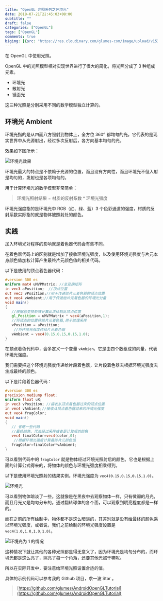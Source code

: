 ```yaml
---
title: "OpenGL 光照系列之环境光"
date: 2018-07-21T22:45:03+08:00
subtitle: ""
draft: false
categories: ["OpenGL"]
tags: ["OpenGL"]
comments: true
bigimg: [{src: "https://res.cloudinary.com/glumes-com/image/upload/v1532184449/blog/pexels-photo-132340.jpg", desc: ""}]
---
```


在 OpenGL 中使用光照。

<!--more-->

OpenGL 中的光照模型相对实现世界进行了很大的简化，将光照分成了 3 种组成元素。

*	环境光
*	散射光
*	镜面光

这三种光照是分别采用不同的数学模型独立计算的。


## 环境光 Ambient

环境光指的是从四面八方照射到物体上，全方位 360° 都均匀的光。它代表的是现实世界中从光源射出，经过多次反射后，各方向基本均匀的光。


效果如下图所示：


![环境光效果](https://res.cloudinary.com/glumes-com/image/upload/v1532182413/code/embient_light_explained.png)

环境光最大的特点是不依赖于光源的位置，而且没有方向性，而且环境光不但入射是均匀的，发射也是各项均匀的。

用于计算环境光的数学模型非常简单：

> 环境光照射结果 = 材质的反射系数 * 环境光强度


环境光强度指的是环境光中 RGB（红、绿、蓝）3 个色彩通道的强度，材质的反射系数实际指的就是物体被照射处的颜色。


## 实践

加入环境光对程序的影响就是着色器代码会有些不同。

在着色器代码上的区别就是增加了接收环境光强度，以及使用环境光强度与片元本身颜色值加权计算产生最终片元颜色值的相关代码。

以下是使用的顶点着色器代码：


```glsl
#version 300 es
uniform mat4 uMVPMatrix; //总变换矩阵
in vec3 aPosition;  //顶点位置
out vec3 vPosition;//用于传递给片元着色器的顶点位置
out vec4 vAmbient;//用于传递给片元着色器的环境光分量
void main()
{
   //根据总变换矩阵计算此次绘制此顶点位置
   gl_Position = uMVPMatrix * vec4(aPosition,1);
   //将顶点的位置传给片元着色器,用于纹理采样
   vPosition = aPosition;
	//将环境光强度传给片元着色器
   vAmbient = vec4(0.15,0.15,0.15,1.0);
}
```

在顶点着色代码中，会多定义一个变量 `vAmbien`，它是由四个数组成的向量，代表环境光强度。

我们需要把这个环境光强度传递给片段着色器，让片段着色器去根据环境光强度去生成最终的颜色。

以下是片段着色器代码：

```glsl
#version 300 es
precision mediump float;
uniform float uR;
in vec3 vPosition; //接收从顶点着色器过来的顶点位置
in vec4 vAmbient;//接收从顶点着色器过来的环境光强度
out vec4 fragColor;
void main()
{
   // 省略一些代码
   //最终颜色，代表经过采样或者是计算后的颜色
   vec4 finalColor=vec4(color,0);
	//根据环境光强度计算最终片元颜色值
   fragColor=finalColor*vAmbient;
}
```

可以看到代码中的 `fragColor` 就是物体经过环境光照射后的颜色，它也是根据上面的计算公式得来的，将物体的颜色与环境光强度相乘得到。

以下是使用环境光照射的结果实例，环境光强度为 `vec4(0.15,0.15,0.15,1.0)`。


![环境光](https://res.cloudinary.com/glumes-com/image/upload/v1532182121/code/light_ambient.jpg)


可以看到物体暗淡了一些，这就像是在黑夜中去观察物体一样，只有微弱的月光，而且月光又是均匀分布的，通过翻转球体的各个面，可以观察到明亮程度都是一样的。


而在之前的所有绘制中，物体都不是这么暗淡的，其差别就是没有给最终的颜色乘以环境光强度，或者说，我们之前绘制的环境光强度设置是 `vec4(1.0,1.0,1.0,1.0)`。

![环境光为 1 的情况](https://res.cloudinary.com/glumes-com/image/upload/v1532182121/code/light_ambient_1.jpg)

这种情况下就让其他的各种光照都显得无意义了，因为环境光是均匀分布的，而环境光都是这么亮了，照亮了每一个角落，还要其他光照干嘛呢。

所以在实际开发中，要注意给环境光照设置合适的值。


具体的示例代码可以参考我的 Github 项目，求一波 Star 。

> [https://github.com/glumes/AndroidOpenGLTutorial](https://github.com/glumes/AndroidOpenGLTutorial)


